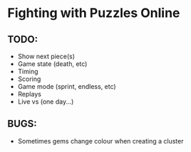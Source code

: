 # Fighting with Puzzles Online

## TODO:

 * Show next piece(s)
 * Game state (death, etc)
 * Timing
 * Scoring
 * Game mode (sprint, endless, etc)
 * Replays
 * Live vs (one day...)

## BUGS:

 * Sometimes gems change colour when creating a cluster
